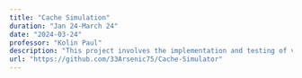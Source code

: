 ```yaml
---
title: "Cache Simulation"
duration: "Jan 24-March 24"
date: "2024-03-24"
professor: "Kolin Paul"
description: "This project involves the implementation and testing of various cache replacement strategies, including Least Recently Used (LRU) and First-In-First-Out (FIFO). The simulation was conducted on large datasets to evaluate the efficiency and performance of each strategy in managing memory and reducing cache misses. The results provide insights into the effectiveness of different cache management techniques for optimizing computational tasks."
url: "https://github.com/33Arsenic75/Cache-Simulator"
---
```

